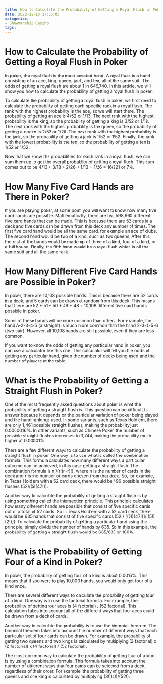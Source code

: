 ```yaml
---
title: How to Calculate the Probability of Getting a Royal Flush in Poker
date: 2022-12-13 17:05:05
categories:
- Showmanship Casino
tags:
---
```



#  How to Calculate the Probability of Getting a Royal Flush in Poker

In poker, the royal flush is the most coveted hand. A royal flush is a hand consisting of an ace, king, queen, jack, and ten, all of the same suit. The odds of getting a royal flush are about 1 in 649,740. In this article, we will show you how to calculate the probability of getting a royal flush in poker.

To calculate the probability of getting a royal flush in poker, we first need to calculate the probability of getting each specific rank in a royal flush. The rank with the highest probability is the ace, so we will start there. The probability of getting an ace is 4/52 or 1/13. The next rank with the highest probability is the king, so the probability of getting a king is 3/52 or 1/18. The next rank with the highest probability is the queen, so the probability of getting a queen is 2/52 or 1/26. The next rank with the highest probability is the jack, so the probability of getting a jack is 1/52 or 1/52. Finally, the rank with the lowest probability is the ten, so the probability of getting a ten is 1/52 or 1/52.

Now that we know the probabilities for each rank in a royal flush, we can sum them up to get the overall probablity of getting a royal flush. This sum comes out to be 4/13 + 3/18 + 2/26 + 1/13 + 1/26 = 16/221 or 7%.

#  How Many Five Card Hands are There in Poker? 

If you are playing poker, at some point you will want to know how many five card hands are possible. Mathematically, there are two,598,960 different five card hands that can be made. This is because there are 52 cards in a deck and five cards can be drawn from this deck any number of times. The first five card hand would be all the same card, for example an ace of clubs. The second hand would be two of a kind, such as two queens. After this, the rest of the hands would be made up of three of a kind, four of a kind, or a full house. Finally, the fifth hand would be a royal flush which is all the same suit and all the same rank.

#  How Many Different Five Card Hands are Possible in Poker?

In poker, there are 10,108 possible hands. This is because there are 52 cards in a deck, and 5 cards can be drawn at random from this deck. This means that there are 52 * 51 * 50 * 49 * 48 = 10,108 different five card hands possible in poker.

Some of these hands will be more common than others. For example, the hand A-2-3-4-5 (a straight) is much more common than the hand 2-3-4-5-6 (two pair). However, all 10,108 hands are still possible, even if they are less common.

If you want to know the odds of getting any particular hand in poker, you can use a calculator like this one. This calculator will tell you the odds of getting any particular hand, given the number of decks being used and the number of players at the table.

#  What is the Probability of Getting a Straight Flush in Poker?

One of the most frequently asked questions about poker is what the probability of getting a straight flush is. This question can be difficult to answer because it depends on the particular variation of poker being played and the hand rankings used. In some variants, such as Texas Hold’em, there are only 1,461 possible straight flushes, making the probability just 0.0000016%. In other variants, such as Chinese Poker, the number of possible straight flushes increases to 3,744, making the probability much higher at 0.00001%.

There are a few different ways to calculate the probability of getting a straight flush in poker. One way is to use what is called the combination formula. This formula calculates how many different ways a particular outcome can be achieved, in this case getting a straight flush. The combination formula is n!/(r!(n-r)!), where n is the number of cards in the deck and r is the number of cards chosen from that deck. So, for example, in Texas Hold’em with a 52 card deck, there would be 496 possible straight flushes (52!/(5!(47!)).

Another way to calculate the probability of getting a straight flush is by using something called the intersection principle. This principle calculates how many different hands are possible that consist of five specific cards out of a total of 52 cards. So in Texas Hold’em with a 52 card deck, there would be 635 hands that consist of five specific cards (52!/ [(5!)(47!)]/[(5!)(2!)]). To calculate the probability of getting a particular hand using this principle, simply divide the number of hands by 635. So in this example, the probability of getting a straight flush would be 635/635 or 100%.

#  What is the Probability of Getting Four of a Kind in Poker?

In poker, the probability of getting four of a kind is about 0.0015%. This means that if you were to play 10,000 hands, you would only get four of a kind once.

There are several different ways to calculate the probability of getting four of a kind. One way is to use the factorial formula. For example, the probability of getting four aces is (4 factorial) / (52 factorial). This calculation takes into account all of the different ways that four aces could be drawn from a deck of cards.

Another way to calculate the probability is to use the binomial theorem. The binomial theorem takes into account the number of different ways that each particular set of four cards can be drawn. For example, the probability of getting two queens and two kings is calculated by multiplying (2 factorial) x (2 factorial) x (4 factorial) / (52 factorial).

The most common way to calculate the probability of getting four of a kind is by using a combination formula. This formula takes into account the number of different ways that four cards can be selected from a deck, regardless of their order. For example, the probability of getting three queens and one king is calculated by multiplying (3!)(4!)/(52!).